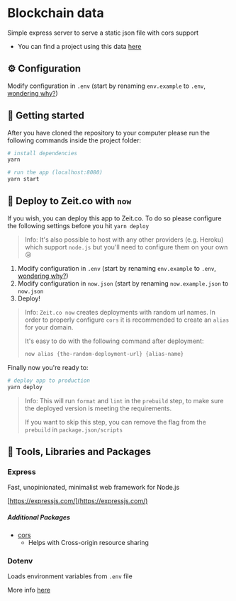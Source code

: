 # Blockchain data

<!-- ![](preview.gif) -->

Simple express server to serve a static json file with cors support

- You can find a project using this data [here](https://github.com/eeegor/blockchain-ico)

## :gear: Configuration

Modify configuration in `.env` (start by renaming `env.example` to `.env`, [wondering why?](https://codeburst.io/process-env-what-it-is-and-why-when-how-to-use-it-effectively-505d0b2831e7))


## :rocket: Getting started

After you have cloned the repository to your computer please run the following commands inside the project folder:

```bash
# install dependencies
yarn

# run the app (localhost:8080)
yarn start
```
## :truck: Deploy to Zeit.co with `now`

If you wish, you can deploy this app to Zeit.co. To do so please configure the following settings before you hit `yarn deploy` 

> Info: It's also possible to host with any other providers (e.g. Heroku) which support `node.js` but you'll need to configure them on your own :cry:

1. Modify configuration in `.env` (start by renaming `env.example` to `.env`, [wondering why?](https://codeburst.io/process-env-what-it-is-and-why-when-how-to-use-it-effectively-505d0b2831e7))
2. Modify configuration in `now.json` (start by renaming `now.example.json` to `now.json`
3. Deploy!

> Info: `Zeit.co now` creates deployments with random url names. In order to properly configure `cors` it is recommended to create an `alias` for your domain. 
> 
> It's easy to do with the following command after deployment:
> 
> ```bash
> now alias {the-random-deployment-url} {alias-name}

Finally now you're ready to:

```bash
# deploy app to production
yarn deploy
```
> Info: This will run `format` and `lint` in the `prebuild` step, to make sure the deployed version is meeting the requirements.
>
> If you want to skip this step, you can remove the flag from the `prebuild` in `package.json/scripts`

## :green_book: Tools, Libraries and Packages

### Express

Fast, unopinionated, minimalist web framework for Node.js

[https://expressjs.com/](https://expressjs.com/)

##### Additional Packages
- [cors](https://github.com/expressjs/cors)
  - Helps with Cross-origin resource sharing

### Dotenv

Loads environment variables from `.env` file 

More info [here](https://github.com/motdotla/dotenv)